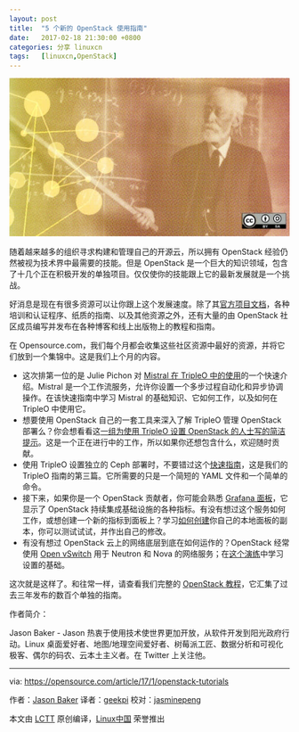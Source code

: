 ```yaml
---
layout: post
title:	"5 个新的 OpenStack 使用指南"
date:	2017-02-18 21:30:00 +0800 
categories:	分享 linuxcn 
tags:	[linuxcn,OpenStack]
---
```



![](/Asserts/Images/album/201702/18/213257q1sssrjxuos3tv66.jpg)


随着越来越多的组织寻求构建和管理自己的开源云，所以拥有 OpenStack 经验仍然被视为技术界中最需要的技能。但是 OpenStack 是一个巨大的知识领域，包含了十几个正在积极开发的单独项目。仅仅使你的技能跟上它的最新发展就是一个挑战。


好消息是现在有很多资源可以让你跟上这个发展速度。除了其[官方项目文档](http://docs.openstack.org/)，各种培训和认证程序、纸质的指南、以及其他资源之外，还有大量的由 OpenStack 社区成员编写并发布在各种博客和线上出版物上的教程和指南。


在 Opensource.com，我们每个月都会收集这些社区资源中最好的资源，并将它们放到一个集锦中。这是我们上个月的内容。


* 这次排第一位的是 Julie Pichon 对 [Mistral 在 TripleO 中的使用](http://www.jpichon.net/blog/2016/12/quick-introduction-mistral-tripleo/)的一个快速介绍。Mistral 是一个工作流服务，允许你设置一个多步过程自动化和异步协调操作。在该快速指南中学习 Mistral 的基础知识、它如何工作，以及如何在 TripleO 中使用它。
* 想要使用 OpenStack 自己的一套工具来深入了解 TripleO 管理 OpenStack 部署么？你会想看看这[一组为使用 TripleO 设置 OpenStack 的人士写的简洁提示](http://www.anstack.com/blog/2016/12/16/printing-tripleo-cheat-sheet.html)。这是一个正在进行中的工作，所以如果你还想包含什么，欢迎随时贡献。
* 使用 TripleO 设置独立的 Ceph 部署时，不要错过这个[快速指南](http://giuliofidente.com/2016/12/tripleo-to-deploy-ceph-standlone.html)，这是我们的 TripleO 指南的第三篇。它所需要的只是一个简短的 YAML 文件和一个简单的命令。
* 接下来，如果你是一个 OpenStack 贡献者，你可能会熟悉 [Grafana 面板](http://grafana.openstack.org/)，它显示了 OpenStack 持续集成基础设施的各种指标。有没有想过这个服务如何工作，或想创建一个新的指标到面板上？学习[如何创建](http://blog.cafarelli.fr/2016/12/local-testing-of-openstack-grafana-dashboard-changes/)你自己的本地面板的副本，你可以测试试试，并作出自己的修改。
* 有没有想过 OpenStack 云上的网络底层到底在如何运作的？OpenStack 经常使用 [Open vSwitch](http://openvswitch.org/) 用于 Neutron 和 Nova 的网络服务；在[这个演练](http://superuser.openstack.org/articles/openvswitch-openstack-sdn/)中学习设置的基础。


这次就是这样了。和往常一样，请查看我们完整的 [OpenStack 教程](https://opensource.com/resources/openstack-tutorials)，它汇集了过去三年发布的数百个单独的指南。


作者简介：


Jason Baker - Jason 热衷于使用技术使世界更加开放，从软件开发到阳光政府行动。Linux 桌面爱好者、地图/地理空间爱好者、树莓派工匠、数据分析和可视化极客、偶尔的码农、云本土主义者。在 Twitter 上关注他。




---


via: <https://opensource.com/article/17/1/openstack-tutorials>


作者：[Jason Baker](https://opensource.com/users/jason-baker) 译者：[geekpi](https://github.com/geekpi) 校对：[jasminepeng](https://github.com/jasminepeng)


本文由 [LCTT](https://github.com/LCTT/TranslateProject) 原创编译，[Linux中国](https://linux.cn/) 荣誉推出
